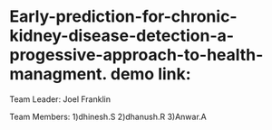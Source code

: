 # Early-prediction-for-chronic-kidney-disease-detection-a-progessive-approach-to-health-managment. demo link:
Team Leader:
Joel Franklin

Team Members:
1)dhinesh.S
2)dhanush.R
3)Anwar.A
